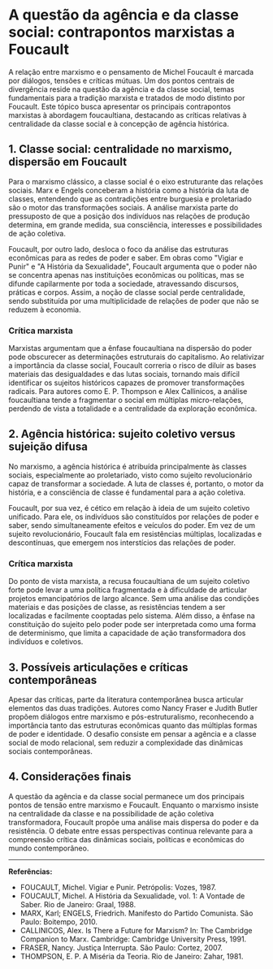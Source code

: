 # A questão da agência e da classe social: contrapontos marxistas a Foucault

A relação entre marxismo e o pensamento de Michel Foucault é marcada por diálogos, tensões e críticas mútuas. Um dos pontos centrais de divergência reside na questão da agência e da classe social, temas fundamentais para a tradição marxista e tratados de modo distinto por Foucault. Este tópico busca apresentar os principais contrapontos marxistas à abordagem foucaultiana, destacando as críticas relativas à centralidade da classe social e à concepção de agência histórica.

## 1. Classe social: centralidade no marxismo, dispersão em Foucault

Para o marxismo clássico, a classe social é o eixo estruturante das relações sociais. Marx e Engels conceberam a história como a história da luta de classes, entendendo que as contradições entre burguesia e proletariado são o motor das transformações sociais. A análise marxista parte do pressuposto de que a posição dos indivíduos nas relações de produção determina, em grande medida, sua consciência, interesses e possibilidades de ação coletiva.

Foucault, por outro lado, desloca o foco da análise das estruturas econômicas para as redes de poder e saber. Em obras como "Vigiar e Punir" e "A História da Sexualidade", Foucault argumenta que o poder não se concentra apenas nas instituições econômicas ou políticas, mas se difunde capilarmente por toda a sociedade, atravessando discursos, práticas e corpos. Assim, a noção de classe social perde centralidade, sendo substituída por uma multiplicidade de relações de poder que não se reduzem à economia.

### Crítica marxista

Marxistas argumentam que a ênfase foucaultiana na dispersão do poder pode obscurecer as determinações estruturais do capitalismo. Ao relativizar a importância da classe social, Foucault correria o risco de diluir as bases materiais das desigualdades e das lutas sociais, tornando mais difícil identificar os sujeitos históricos capazes de promover transformações radicais. Para autores como E. P. Thompson e Alex Callinicos, a análise foucaultiana tende a fragmentar o social em múltiplas micro-relações, perdendo de vista a totalidade e a centralidade da exploração econômica.

## 2. Agência histórica: sujeito coletivo versus sujeição difusa

No marxismo, a agência histórica é atribuída principalmente às classes sociais, especialmente ao proletariado, visto como sujeito revolucionário capaz de transformar a sociedade. A luta de classes é, portanto, o motor da história, e a consciência de classe é fundamental para a ação coletiva.

Foucault, por sua vez, é cético em relação à ideia de um sujeito coletivo unificado. Para ele, os indivíduos são constituídos por relações de poder e saber, sendo simultaneamente efeitos e veículos do poder. Em vez de um sujeito revolucionário, Foucault fala em resistências múltiplas, localizadas e descontínuas, que emergem nos interstícios das relações de poder.

### Crítica marxista

Do ponto de vista marxista, a recusa foucaultiana de um sujeito coletivo forte pode levar a uma política fragmentada e à dificuldade de articular projetos emancipatórios de largo alcance. Sem uma análise das condições materiais e das posições de classe, as resistências tendem a ser localizadas e facilmente cooptadas pelo sistema. Além disso, a ênfase na constituição do sujeito pelo poder pode ser interpretada como uma forma de determinismo, que limita a capacidade de ação transformadora dos indivíduos e coletivos.

## 3. Possíveis articulações e críticas contemporâneas

Apesar das críticas, parte da literatura contemporânea busca articular elementos das duas tradições. Autores como Nancy Fraser e Judith Butler propõem diálogos entre marxismo e pós-estruturalismo, reconhecendo a importância tanto das estruturas econômicas quanto das múltiplas formas de poder e identidade. O desafio consiste em pensar a agência e a classe social de modo relacional, sem reduzir a complexidade das dinâmicas sociais contemporâneas.

## 4. Considerações finais

A questão da agência e da classe social permanece um dos principais pontos de tensão entre marxismo e Foucault. Enquanto o marxismo insiste na centralidade da classe e na possibilidade de ação coletiva transformadora, Foucault propõe uma análise mais dispersa do poder e da resistência. O debate entre essas perspectivas continua relevante para a compreensão crítica das dinâmicas sociais, políticas e econômicas do mundo contemporâneo.

___

**Referências:**

- FOUCAULT, Michel. Vigiar e Punir. Petrópolis: Vozes, 1987.
- FOUCAULT, Michel. A História da Sexualidade, vol. 1: A Vontade de Saber. Rio de Janeiro: Graal, 1988.
- MARX, Karl; ENGELS, Friedrich. Manifesto do Partido Comunista. São Paulo: Boitempo, 2010.
- CALLINICOS, Alex. Is There a Future for Marxism? In: The Cambridge Companion to Marx. Cambridge: Cambridge University Press, 1991.
- FRASER, Nancy. Justiça Interrupta. São Paulo: Cortez, 2007.
- THOMPSON, E. P. A Miséria da Teoria. Rio de Janeiro: Zahar, 1981.